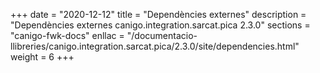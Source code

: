 +++
date        = "2020-12-12"
title       = "Dependències externes"
description = "Dependències externes canigo.integration.sarcat.pica 2.3.0"
sections    = "canigo-fwk-docs"
enllac		= "/documentacio-llibreries/canigo.integration.sarcat.pica/2.3.0/site/dependencies.html"
weight		= 6
+++
